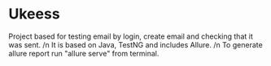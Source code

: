 # Ukeess
Project based for testing email by login, create email and checking that it was sent.
/n It is based on Java, TestNG and includes Allure.
/n To generate allure report run "allure serve" from terminal.
